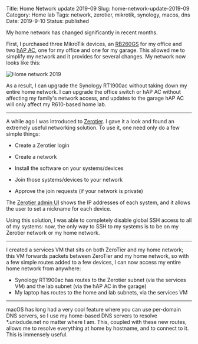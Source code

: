 Title: Home Network update 2019-09
Slug: home-network-update-2019-09
Category: Home lab
Tags: network, zerotier, mikrotik, synology, macos, dns
Date: 2019-9-10
Status: published

My home network has changed significantly in recent months.

First, I purchased three MikroTik devices, an [RB260GS](https://mikrotik.com/product/RB260GS) for my office and two
[hAP AC](https://mikrotik.com/product/RB962UiGS-5HacT2HnT), one for my office and one for my garage.  This allowed
me to simplify my network and it provides for several changes.  My network now looks like this:

![Home network 2019](/images/home_network_2019.jpg)

As a result, I can upgrade the Synology RT1900ac without taking down my entire home network. I can upgrade the
office switch or hAP AC without affecting my family's network access, and updates to the garage hAP AC will only
affect my R610-based home lab.

-----

A while ago I was introduced to [Zerotier](http://www.zerotier.com/).  I gave it
a look and found an extremely useful networking solution.  To use it, one need only do a few simple things:

* Create a Zerotier login

* Create a network

* Install the software on your systems/devices

* Join those systems/devices to your network

* Approve the join requests (if your network is private)

The [Zerotier admin UI](https://my.zerotier.com/) shows the IP addresses of each system, and it allows the
user to set a nickname for each device.

Using this solution, I was able to completely disable global SSH access to all of my systems:
now, the only way to SSH to my systems is to be on my Zerotier network or my home network.

-----

I created a services VM that sits on both ZeroTier and my home network; this VM forwards packets between
ZeroTier and my home network, so with a few simple routes added to a few devices, I can now access my entire home
network from anywhere:

* Synology RT1900ac has routes to the Zerotier subnet (via the services VM) and the lab subnet (via the hAP AC in the garage)
* My laptop has routes to the home and lab subnets, via the services VM

-----

macOS has long had a very cool feature where you can use per-domain DNS servers, so I use my home-based DNS
servers to resolve *.unixdude.net no matter where I am.  This, coupled with these new routes, allows me to
resolve everything at home by hostname, and to connect to it.  This is immensely useful.
